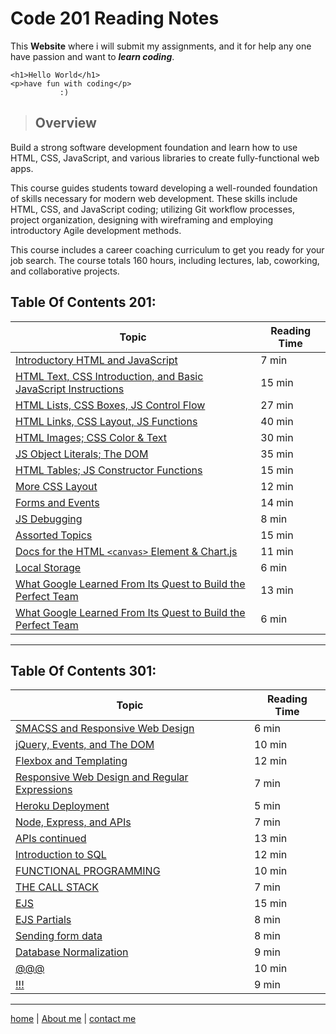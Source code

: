 # Code 201 Reading Notes

This **Website** where i will submit my assignments, and it for help any one have passion and want to ***learn coding***.
```
<h1>Hello World</h1>
<p>have fun with coding</p>
           :)
```

>## Overview

Build a strong software development foundation and learn how to use HTML, CSS, JavaScript, and various libraries to create fully-functional web apps.

This course guides students toward developing a well-rounded foundation of skills necessary for modern web development. These skills include HTML, CSS, and JavaScript coding; utilizing Git workflow processes, project organization, designing with wireframing and employing introductory Agile development methods.

This course includes a career coaching curriculum to get you ready for your job search. The course totals 160 hours, including lectures, lab, coworking, and collaborative projects.


## Table Of Contents 201:

 **Topic**  | **Reading Time**
----------- |-----------------
[Introductory HTML and JavaScript](/class-01.md)  | 7 min
[HTML Text, CSS Introduction, and Basic JavaScript Instructions](/class-02.md)  | 15 min
[HTML Lists, CSS Boxes, JS Control Flow](/class-03.md)  | 27 min
[HTML Links, CSS Layout, JS Functions](/class-04.md)  | 40 min
[HTML Images; CSS Color & Text](/class-05.md)  | 30 min
[JS Object Literals; The DOM](/class-06.md)  | 35 min
[HTML Tables; JS Constructor Functions](/class-07.md)  | 15 min
[More CSS Layout](/class-08.md)  | 12 min
[Forms and Events](/class-09.md)  | 14 min
[JS Debugging](/class-10.md) | 8 min
[Assorted Topics](/class-11.md) | 15 min
[Docs for the HTML `<canvas>` Element & Chart\.js](/class-12.md) | 11 min
[Local Storage](/class-13.md) | 6 min
[What Google Learned From Its Quest to Build the Perfect Team](/class-14.md) | 13 min
[What Google Learned From Its Quest to Build the Perfect Team](/class-15.md) | 6 min 

---

## Table Of Contents 301:

 **Topic**  | **Reading Time**
----------- |-----------------
[SMACSS and Responsive Web Design](/read-01.md)  | 6 min
[jQuery, Events, and The DOM](/read-02.md)  | 10 min
[Flexbox and Templating](/read-03.md)  | 12 min
[Responsive Web Design and Regular Expressions](/read-04.md)  | 7 min
[Heroku Deployment](/read-05.md)  | 5 min
[Node, Express, and APIs](/read-06.md)  | 7 min
[APIs continued](/read-07.md)  | 13 min
[Introduction to SQL](/read-08.md)  | 12 min
[FUNCTIONAL PROGRAMMING](/read-09.md)  |10 min
[THE CALL STACK](/read-10.md) | 7 min
[EJS](/read-11.md) | 15 min
[EJS Partials](/read-12.md) | 8 min
[Sending form data](/read-13.md) | 8 min
[Database Normalization](/read-14a.md) | 9 min
[@@@](/read-14b.md) | 10 min
[!!!](/read-15.md) | 9 min 

---

[home](/README.md) | [About me](/about-me.md) | [contact me](/contact-me.md)
